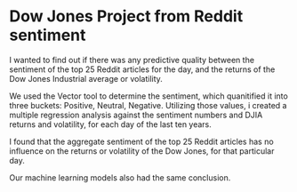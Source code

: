 # Dow Jones Project from Reddit sentiment

I wanted to find out if there was any predictive quality between the sentiment of the top 25 Reddit articles for the day, and the returns of the Dow Jones Industrial average or volatility. 

We used the Vector tool to determine the sentiment, which quanitified it into three buckets: Positive, Neutral, Negative.  Utilizing those values, i created a multiple regression analysis against the sentiment numbers and DJIA returns and volatility, for each day of the last ten years. 

I found that the aggregate sentiment of the top 25 Reddit articles has no influence on the returns or volatility of the Dow Jones, for that particular day.  

Our machine learning models also had the same conclusion. 
  
